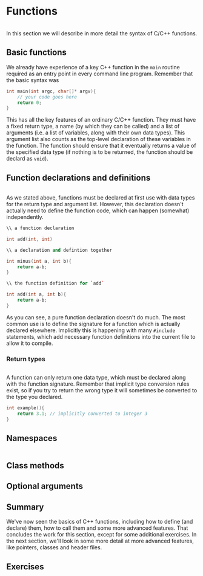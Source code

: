 # Functions
```{index} functions
```

In this section we will describe in more detail the syntax of C/C++ functions.

## Basic functions

We already have experience of a key C++ function in the `main` routine required as an entry point in every command line program. Remember that the basic syntax was

```c++
int main(int argc, char[]* argv){
    // your code goes here
    return 0;
}
```

This has all the key features of an ordinary C/C++ function. They must have a fixed return type, a name (by which they can be called) and a list of arguments (i.e. a list of variables, along with their own data types). This argument list also counts as the top-level declaration of these variables in the function. The function should ensure that it eventually returns a value of the specified data type (if nothing is to be returned, the function should be declard as `void`).

## Function declarations and definitions
```{index} functions: declaration, functions: definition
```

As we stated above, functions must be declared at first use with data types for the return type and argument list. However, this declaration doesn't actually need to define the function code, which can happen (somewhat) independently.

```c++
\\ a function declaration

int add(int, int)

\\ a declaration and defintion together

int minus(int a, int b){
    return a-b;
}

\\ the function definition for `add`

int add(int a, int b){
    return a-b;
}
```

As you can see, a pure function declaration doesn't do much. The most common use is to define the signature for a function which is actually declared elsewhere. Implicitly this is happening with many `#include` statements, which add necessary function definitions into the current file to allow it to compile.

### Return types
```{index} functions: return types
```

A function can only return one data type, which must be declared along with the function signature. Remember that implicit type conversion rules exist, so if you try to return the wrong type it will sometimes be converted to the type you declared.

```c++
int example(){
    return 3.1; // implicitly converted to integer 3
}
```
## Namespaces
```{index} Namespaces
```



## Class methods

## Optional arguments

## Summary

We've now seen the basics of C++ functions, including how to define (and declare) them, how to call them and some more advanced features. That concludes the work for this section, except for some additional exercises. In the next section, we'll look in some more detail at more advanced features, like pointers, classes and header files.

## Exercises